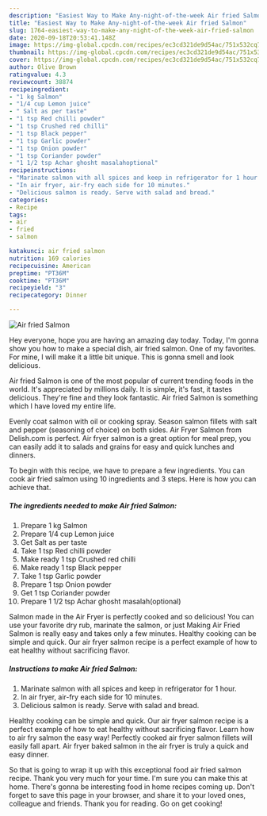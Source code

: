 ```yaml
---
description: "Easiest Way to Make Any-night-of-the-week Air fried Salmon"
title: "Easiest Way to Make Any-night-of-the-week Air fried Salmon"
slug: 1764-easiest-way-to-make-any-night-of-the-week-air-fried-salmon
date: 2020-09-18T20:53:41.148Z
image: https://img-global.cpcdn.com/recipes/ec3cd321de9d54ac/751x532cq70/air-fried-salmon-recipe-main-photo.jpg
thumbnail: https://img-global.cpcdn.com/recipes/ec3cd321de9d54ac/751x532cq70/air-fried-salmon-recipe-main-photo.jpg
cover: https://img-global.cpcdn.com/recipes/ec3cd321de9d54ac/751x532cq70/air-fried-salmon-recipe-main-photo.jpg
author: Olive Brown
ratingvalue: 4.3
reviewcount: 38874
recipeingredient:
- "1 kg Salmon"
- "1/4 cup Lemon juice"
- " Salt as per taste"
- "1 tsp Red chilli powder"
- "1 tsp Crushed red chilli"
- "1 tsp Black pepper"
- "1 tsp Garlic powder"
- "1 tsp Onion powder"
- "1 tsp Coriander powder"
- "1 1/2 tsp Achar ghosht masalahoptional"
recipeinstructions:
- "Marinate salmon with all spices and keep in refrigerator for 1 hour."
- "In air fryer, air-fry each side for 10 minutes."
- "Delicious salmon is ready. Serve with salad and bread."
categories:
- Recipe
tags:
- air
- fried
- salmon

katakunci: air fried salmon 
nutrition: 169 calories
recipecuisine: American
preptime: "PT36M"
cooktime: "PT36M"
recipeyield: "3"
recipecategory: Dinner

---
```



![Air fried Salmon](https://img-global.cpcdn.com/recipes/ec3cd321de9d54ac/751x532cq70/air-fried-salmon-recipe-main-photo.jpg)

Hey everyone, hope you are having an amazing day today. Today, I'm gonna show you how to make a special dish, air fried salmon. One of my favorites. For mine, I will make it a little bit unique. This is gonna smell and look delicious.

Air fried Salmon is one of the most popular of current trending foods in the world. It's appreciated by millions daily. It is simple, it's fast, it tastes delicious. They're fine and they look fantastic. Air fried Salmon is something which I have loved my entire life.

Evenly coat salmon with oil or cooking spray. Season salmon fillets with salt and pepper (seasoning of choice) on both sides. Air Fryer Salmon from Delish.com is perfect. Air fryer salmon is a great option for meal prep, you can easily add it to salads and grains for easy and quick lunches and dinners.


To begin with this recipe, we have to prepare a few ingredients. You can cook air fried salmon using 10 ingredients and 3 steps. Here is how you can achieve that.

<!--inarticleads1-->

##### The ingredients needed to make Air fried Salmon:

1. Prepare 1 kg Salmon
1. Prepare 1/4 cup Lemon juice
1. Get  Salt as per taste
1. Take 1 tsp Red chilli powder
1. Make ready 1 tsp Crushed red chilli
1. Make ready 1 tsp Black pepper
1. Take 1 tsp Garlic powder
1. Prepare 1 tsp Onion powder
1. Get 1 tsp Coriander powder
1. Prepare 1 1/2 tsp Achar ghosht masalah(optional)


Salmon made in the Air Fryer is perfectly cooked and so delicious! You can use your favorite dry rub, marinate the salmon, or just Making Air Fried Salmon is really easy and takes only a few minutes. Healthy cooking can be simple and quick. Our air fryer salmon recipe is a perfect example of how to eat healthy without sacrificing flavor. 

<!--inarticleads2-->

##### Instructions to make Air fried Salmon:

1. Marinate salmon with all spices and keep in refrigerator for 1 hour.
1. In air fryer, air-fry each side for 10 minutes.
1. Delicious salmon is ready. Serve with salad and bread.


Healthy cooking can be simple and quick. Our air fryer salmon recipe is a perfect example of how to eat healthy without sacrificing flavor. Learn how to air fry salmon the easy way! Perfectly cooked air fryer salmon fillets will easily fall apart. Air fryer baked salmon in the air fryer is truly a quick and easy dinner. 

So that is going to wrap it up with this exceptional food air fried salmon recipe. Thank you very much for your time. I'm sure you can make this at home. There's gonna be interesting food in home recipes coming up. Don't forget to save this page in your browser, and share it to your loved ones, colleague and friends. Thank you for reading. Go on get cooking!
